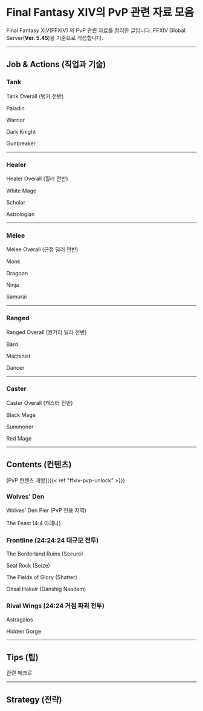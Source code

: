 # Final Fantasy XIV의 PvP 관련 자료 모음


Final Fantasy XIV(FFXIV) 의 PvP 관련 자료를 정리한 글입니다. FFXIV Global Server(<b>Ver. 5.45</b>)을 기준으로 작성합니다.

<!--more-->

---



## Job & Actions (직업과 기술)

### Tank

Tank Overall (탱커 전반)

Paladin

Warrior

Dark Knight

Gunbreaker

---

### Healer

Healer Overall (힐러 전반)

White Mage

Scholar

Astrologian

---

### Melee

Melee Overall (근접 딜러 전반)

Monk

Dragoon

Ninja

Samurai

---

### Ranged

Ranged Overall (원거리 딜러 전반)

Bard

Machinist

Dancer

---

### Caster

Caster Overall (캐스터 전반)

Black Mage

Summoner

Red Mage

---



## Contents (컨텐츠)

[PvP 컨텐츠 개방]({{< ref "ffxiv-pvp-unlock" >}})

### Wolves' Den

Wolves' Den Pier (PvP 전용 지역)

The Feast (4:4 아레나)

### Frontline (24:24:24 대규모 전투)

The Borderland Ruins (Secure)

Seal Rock (Seize)

The Fields of Glory (Shatter)

Onsal Hakair (Danshig Naadam)

### Rival Wings (24:24 거점 파괴 전투)

Astragalos

Hidden Gorge



---



## Tips (팁)

관련 매크로





---



## Strategy (전략)
